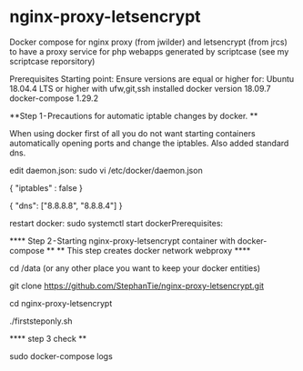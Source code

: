 # nginx-proxy-letsencrypt
Docker compose for nginx proxy (from jwilder)  and letsencrypt (from jrcs) to have a proxy service for php webapps generated by scriptcase (see my scriptcase reporsitory)

Prerequisites Starting point: Ensure versions are equal or higher for: Ubuntu 18.04.4 LTS or higher with ufw,git,ssh installed  docker version 18.09.7 docker-compose 1.29.2

**Step 1 - Precautions for automatic iptable changes by docker. **

When using docker first of all you do not want starting containers automatically opening ports and change the iptables. Also added standard dns.

edit daemon.json: sudo vi /etc/docker/daemon.json

{ "iptables" : false }

{ "dns": ["8.8.8.8", "8.8.8.4"] }

restart docker: sudo systemctl start dockerPrerequisites:

**** Step 2 - Starting nginx-proxy-letsencrypt container with docker-compose ** ** This step creates docker network webproxy ****

cd /data (or any other place you want to keep your docker entities)

git clone https://github.com/StephanTie/nginx-proxy-letsencrypt.git

cd nginx-proxy-letsencrypt

./firststeponly.sh

**** step 3 check **

sudo docker-compose logs
